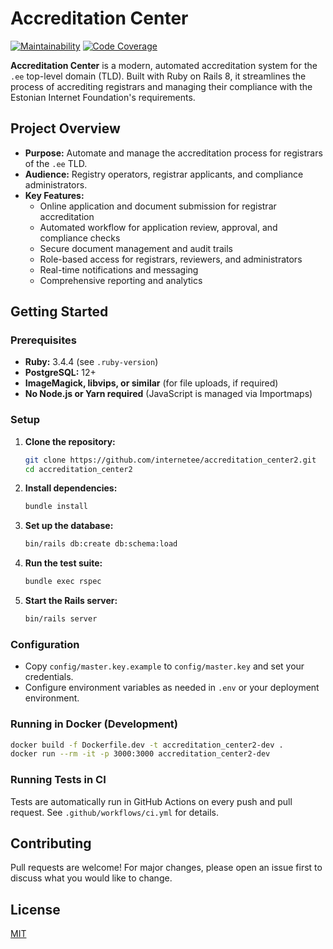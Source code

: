 # Accreditation Center

[![Maintainability](https://qlty.sh/gh/internetee/projects/accreditation_center2/maintainability.svg)](https://qlty.sh/gh/internetee/projects/accreditation_center2)
[![Code Coverage](https://qlty.sh/gh/internetee/projects/accreditation_center2/coverage.svg)](https://qlty.sh/gh/internetee/projects/accreditation_center2)

**Accreditation Center** is a modern, automated accreditation system for the `.ee` top-level domain (TLD). Built with Ruby on Rails 8, it streamlines the process of accrediting registrars and managing their compliance with the Estonian Internet Foundation's requirements.

## Project Overview

- **Purpose:** Automate and manage the accreditation process for registrars of the `.ee` TLD.
- **Audience:** Registry operators, registrar applicants, and compliance administrators.
- **Key Features:**
  - Online application and document submission for registrar accreditation
  - Automated workflow for application review, approval, and compliance checks
  - Secure document management and audit trails
  - Role-based access for registrars, reviewers, and administrators
  - Real-time notifications and messaging
  - Comprehensive reporting and analytics

## Getting Started

### Prerequisites

- **Ruby:** 3.4.4 (see `.ruby-version`)
- **PostgreSQL:** 12+
- **ImageMagick, libvips, or similar** (for file uploads, if required)
- **No Node.js or Yarn required** (JavaScript is managed via Importmaps)

### Setup

1. **Clone the repository:**
   ```sh
   git clone https://github.com/internetee/accreditation_center2.git
   cd accreditation_center2
   ```

2. **Install dependencies:**
   ```sh
   bundle install
   ```

3. **Set up the database:**
   ```sh
   bin/rails db:create db:schema:load
   ```

4. **Run the test suite:**
   ```sh
   bundle exec rspec
   ```

5. **Start the Rails server:**
   ```sh
   bin/rails server
   ```

### Configuration

- Copy `config/master.key.example` to `config/master.key` and set your credentials.
- Configure environment variables as needed in `.env` or your deployment environment.

### Running in Docker (Development)

```sh
docker build -f Dockerfile.dev -t accreditation_center2-dev .
docker run --rm -it -p 3000:3000 accreditation_center2-dev
```

### Running Tests in CI

Tests are automatically run in GitHub Actions on every push and pull request. See `.github/workflows/ci.yml` for details.

## Contributing

Pull requests are welcome! For major changes, please open an issue first to discuss what you would like to change.

## License

[MIT](LICENSE)
